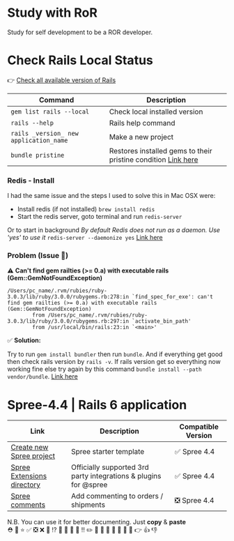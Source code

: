 # Study with RoR
Study for self development to be a ROR developer.

# Check Rails Local Status

👉 [Check all available version of Rails](https://rubygems.org/gems/rails/versions)

| Command | Description |
| ------ | ------ |
| `gem list rails --local` | Check local installed version |
| `rails --help` | Rails help command |
| `rails _version_ new application_name` | Make a new project |
| `bundle pristine` | Restores installed gems to their pristine condition [Link here](https://bundler.io/man/bundle-pristine.1.html) |

### Redis - Install
I had the same issue and the steps I used to solve this in Mac OSX were:
 - Install redis (if not installed) `brew install redis`
 - Start the redis server, goto terminal and run `redis-server`
 
Or to start in background *By default Redis does not run as a daemon. Use 'yes' to use it*
`redis-server --daemonize yes` [Link here](https://stackoverflow.com/questions/36155607/error-connecting-to-redis-on-127-0-0-16379-errnoeconnrefused-wercker)
 

### Problem (Issue 🐝)

⚠️ **Can't find gem railties (>= 0.a) with executable rails (Gem::GemNotFoundException)**
```
/Users/pc_name/.rvm/rubies/ruby-3.0.3/lib/ruby/3.0.0/rubygems.rb:278:in `find_spec_for_exe': can't find gem railties (>= 0.a) with executable rails (Gem::GemNotFoundException)
        from /Users/pc_name/.rvm/rubies/ruby-3.0.3/lib/ruby/3.0.0/rubygems.rb:297:in `activate_bin_path'
        from /usr/local/bin/rails:23:in `<main>'
```

✅ **Solution:**

Try to run `gem install bundler` then run `bundle`. And if everything get good then check rails version by `rails -v`. If rails version get so everything now working fine else try again by this command `bundle install --path vendor/bundle`. [Link here](https://stackoverflow.com/questions/52051122/cant-find-gem-railties-0-a-with-executable-rails-gemgemnotfoundexceptio)

# Spree-4.4 | Rails 6 application

| Link | Description | Compatible Version |
| ------ | ------ | ------ |
| [Create new Spree project](https://github.com/spree/spree_starter) | Spree starter template | ✅ Spree 4.4 |
| [Spree Extensions directory](https://github.com/spree-contrib) | Officially supported 3rd party integrations & plugins for @spree | ✅ Spree 4.4 |
| [Spree comments](https://github.com/cloudsailor/spree_comments) | Add commenting to orders / shipments | ❎ Spree 4.4 |




N.B. You can use it for better documenting. Just **copy** & **paste** <br> ⛑️ 🐝 ⭐ ✅ ❎ ❌ 🚫 ⁉️ 🔔 🔕 🔸 🔹 ‼️  ✏️ 📌 📍 📎 📗 📕 📙 🍕 👉 👍 👎 
